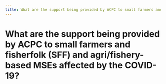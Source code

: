 ```yaml
---
title: What are the support being provided by ACPC to small farmers and fisherfolk (SFF) and agri/fishery-based MSEs affected by the COVID-19?
---
```


# What are the support being provided by ACPC to small farmers and fisherfolk (SFF) and agri/fishery-based MSEs affected by the COVID-19?

